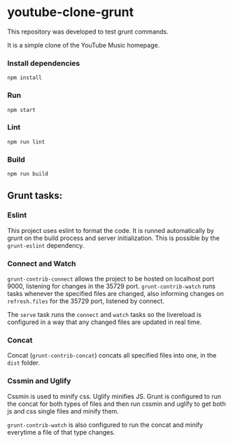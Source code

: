 # youtube-clone-grunt

This repository was developed to test grunt commands.

It is a simple clone of the YouTube Music homepage.

### Install dependencies
`npm install`

### Run
`npm start`

### Lint
`npm run lint`

### Build
`npm run build`

## Grunt tasks:
### Eslint
This project uses eslint to format the code. It is runned automatically
by grunt on the build process and server initialization. This is possible
by the `grunt-eslint` dependency.

### Connect and Watch
`grunt-contrib-connect` allows the project to be hosted on localhost
port 9000, listening for changes in the 35729 port. `grunt-contrib-watch` runs tasks
whenever the specified files are changed, also informing changes on `refresh.files`
for the 35729 port, listened by connect.

The `serve` task runs the `connect` and `watch` tasks so the livereload is configured
in a way that any changed files are updated in real time.

### Concat

Concat (`grunt-contrib-concat`) concats all specified files into one, in the `dist` folder.

### Cssmin and Uglify

Cssmin is used to minify css. Uglify minifies JS. Grunt is configured to run the concat for both
types of files and then run cssmin and uglify to get both js and css single files and minify them.

`grunt-contrib-watch` is also configured to run the concat and minify everytime a file of that type changes.


